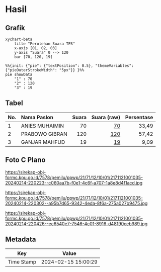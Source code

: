 # Hasil

## Grafik

```mermaid
xychart-beta
    title "Perolehan Suara TPS"
    x-axis [01, 02, 03]
    y-axis "Suara" 0 --> 120
    bar [70, 120, 19]
```

```mermaid
%%{init: {"pie": {"textPosition": 0.5}, "themeVariables": {"pieOuterStrokeWidth": "5px"}} }%%
pie showData
    "1" : 70
    "2" : 120
    "3" : 19
```

## Tabel

| No. | Nama Paslon    | Suara | Suara (raw) | Persentase |
|:--- |:-------------- | -----:| -----------:| ----------:|
| 1   | ANIES MUHAIMIN | 70    | [70][p-1]   | 33,49      |
| 2   | PRABOWO GIBRAN | 120   | [120][p-2]  | 57,42      |
| 3   | GANJAR MAHFUD  | 19    | [19][p-3]   | 9,09       |


[p-1]: https://github.com/gigit-pemilu/pemilu-2024-21-kepulauan-riau/blob/main/pilpres/hitung-suara/sub/21-kepulauan-riau/sub/71-kota-batam/sub/12-batu-aji/sub/1001-tanjung-uncang/sub/035-tps/sub/paslon-1.txt
[p-2]: https://github.com/gigit-pemilu/pemilu-2024-21-kepulauan-riau/blob/main/pilpres/hitung-suara/sub/21-kepulauan-riau/sub/71-kota-batam/sub/12-batu-aji/sub/1001-tanjung-uncang/sub/035-tps/sub/paslon-2.txt
[p-3]: https://github.com/gigit-pemilu/pemilu-2024-21-kepulauan-riau/blob/main/pilpres/hitung-suara/sub/21-kepulauan-riau/sub/71-kota-batam/sub/12-batu-aji/sub/1001-tanjung-uncang/sub/035-tps/sub/paslon-3.txt

## Foto C Plano

https://sirekap-obj-formc.kpu.go.id/7578/pemilu/ppwp/21/71/12/10/01/2171121001035-20240214-220223--c060aa7b-f0e1-4c6f-a707-1a8e8d4f1acd.jpg

https://sirekap-obj-formc.kpu.go.id/7578/pemilu/ppwp/21/71/12/10/01/2171121001035-20240214-220302--a95b7d65-9342-4eda-8f6a-275a027b9475.jpg

https://sirekap-obj-formc.kpu.go.id/7578/pemilu/ppwp/21/71/12/10/01/2171121001035-20240214-220426--ec6540e7-7546-4c01-8916-d48190ceb989.jpg


## Metadata

| Key        | Value               |
| ---------- | ------------------- |
| Time Stamp | 2024-02-15 15:00:29 |



